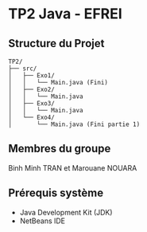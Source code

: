 # TP2 Java - EFREI

## Structure du Projet

```
TP2/
├── src/
│   ├── Exo1/
│   │   └── Main.java (Fini)
│   ├── Exo2/
│   │   └── Main.java
│   ├── Exo3/
│   │   └── Main.java
│   └── Exo4/
│       └── Main.java (Fini partie 1)
```

## Membres du groupe
Binh Minh TRAN et Marouane NOUARA


## Prérequis système
- Java Development Kit (JDK)
- NetBeans IDE
